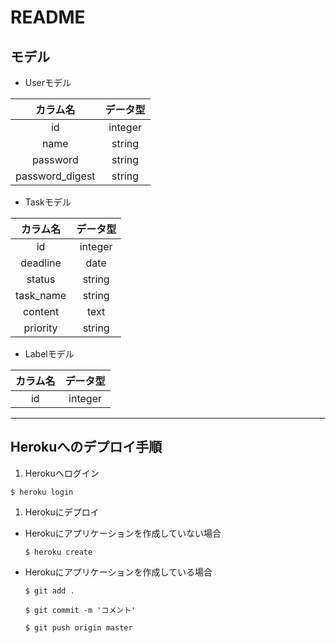 # README

## モデル
* Userモデル

|カラム名|データ型|
|:---:|:---:|
|id|integer|
|name|string|
|password|string|
|password_digest|string|


* Taskモデル

|カラム名|データ型|
|:---:|:---:|
|id|integer|
|deadline|date|
|status|string|
|task_name|string|
|content|text|
|priority|string|


* Labelモデル

|カラム名|データ型|
|:---:|:---:|
|id|integer|


---
## Herokuへのデプロイ手順
1. Herokuへログイン

 `$ heroku login`

1. Herokuにデプロイ
  - Herokuにアプリケーションを作成していない場合

    `$ heroku create`

  - Herokuにアプリケーションを作成している場合

    `$ git add .`

    `$ git commit -m 'コメント'`

    `$ git push origin master`
